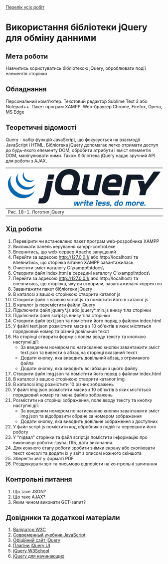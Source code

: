 [Перелік усіх робіт](README.md)

# Використання бібліотеки jQuery для обміну данними

## Мета роботи

Навчитись користуватись бібліотекою jQuery, оброблювати події елементів сторінки

## Обладнання

Персональний комп'ютер. Текстовий редактор Sublime Text 3 або Notepad++. Пакет програм XAMPP. Web-браузер Chrome, Firefox, Opera, MS Edge

## Теоретичні відомості

Query - набір функцій JavaScript, що фокусується на взаємодії JavaScript і HTML. Бібліотека jQuery допомагає легко отримати доступ до будь-якого елементу DOM, обробити атрибути і вміст елементів DOM, маніпулювати ними. Також бібліотека jQuery надає зручний API для роботи з AJAX.

|![Рис. 18-1. Логотип jQuery](img/18001.svg)|
|:------------------------------------------|
| Рис. 18-1. Логотип jQuery |

## Хід роботи

1. Перевірити чи встановлено пакет програм web-розробника XAMPP
2. Викликати панель керування xampp-control.exe
3. Впевнитись, що web-сервер Apache запущений
4. Перейти за адресою http://127.0.0.1/ або http://localhost/ та впевнитись, що сторінка вітання XAMPP завантажилась
5. Очистити зміст каталогу C:\xampp\htdocs\
6. Створити файл index.html в середині каталогу C:\xampp\htdocs\
7. Перейти за адресою http://127.0.0.1/ або http://localhost/ та впевнитись, що сторінка, яку ви створили, завантажилася корректно
8. Завантажити пакет бібліотеки jQuery
9. В каталозі з вашою сторінкою створити каталог js
10. Створити файл з назвою script.js та помістити його в каталог js
11. В каталог js перемістити файли jQuery
12. Підключити файл jquery*.js або jquery*.min.js внизу тіла сторінки
13. Підключити файл script.js внизу тіла сторінки
14. Створити файл text.json та помістити його поряд з файлом index.html
15. У файлі text.json розмістити масив з 10 об'єктів в яких містяться порядковий номер та різний довільний текст
16. На сторінці створити форму з полем вводу тексту та кнопкою наступні дії:
	- За введеним номером по натисканню кнопки завантажити зміст text.json та вивести в абзац на сторінці вказаний текст
	- Додати кнопку, яка виводить довільний абзац з отриманого файла
	- Додати кнопку, яка виводить всі абзаци з цього файлу
17. Створити файл img.json та помістити його поряд з файлом index.html
18. В каталозі з вашою сторінкою створити каталог img
19. В каталозі img розмістити 10 різних зображень
20. У файлі img.json розмістити масив з 10 об'єктів в яких містяться порядковий номер та імена файлів зображень
21. Розмістити на сторінці зображення, поле вводу тексту та кнопку наступні дії:
	- За введеним номером по натисканню кнопки завантажити зміст img.json та відобразити обране за номером зображення
	- Додати кнопку, яка виводить довільне зображення з доступних
22. У файл script.js помістити код обробників подій та перевірити його роботу
23. У "підвал" сторінки та файл script.js помістити інформацію про виконавця роботи: група, ПІБ, дата виконання.
24. Для кожного етапу роботи зробити знімки екрану або скопіювати текст консолі та додати їх у звіт з описом кожного скіншота
25. Зберегти звіт у форматі PDF
26. Роздрукувати звіт та письмово відповісти на контрольні запитання

## Контрольні питання

1. Що таке JSON?
2. Що таке AJAX?
3. Яким чином виконати GET-запит?

## Довідники та додаткові матеріали

1. [Валідатор W3C](https://validator.w3.org)
2. [Современный учебник JavaScript](https://learn.javascript.ru)
3. [Офіційний сайт jQuery](https://jquery.com)
4. [Плагіни jQuery UI](https://jqueryui.com)
5. [jQuery W3School](https://www.w3schools.com/jquery/)
6. [jQuery для начинающих](https://habr.com/ru/post/38208/)

<!-- почти пустая теория -->
